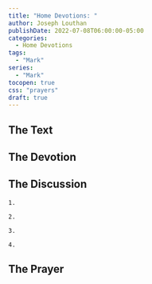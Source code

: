 ```yaml
---
title: "Home Devotions: "
author: Joseph Louthan
publishDate: 2022-07-08T06:00:00-05:00
categories:
  - Home Devotions
tags:
  - "Mark"
series:
  - "Mark"
tocopen: true
css: "prayers"
draft: true
---
```

## The Text



## The Devotion



## The Discussion

```text
1. 
```

```text
2. 
```

```text
3. 
```

```text
4. 
```

## The Prayer

<div style='font-variant: small-caps;'>

</div>

```text

```

